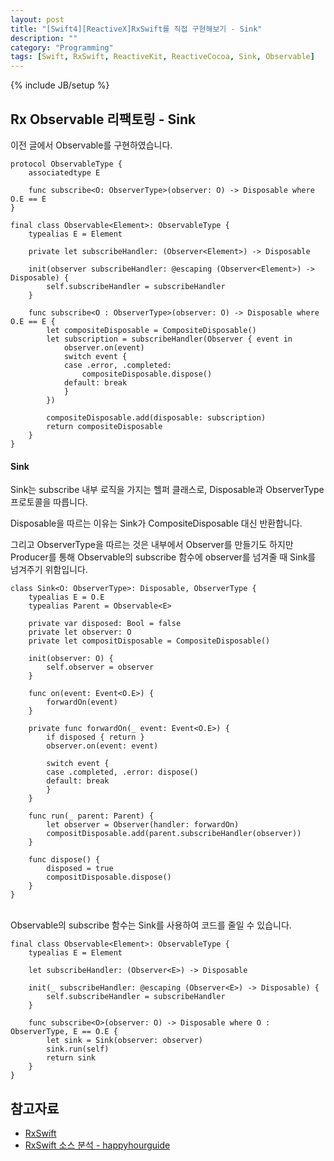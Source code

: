 ```yaml
---
layout: post
title: "[Swift4][ReactiveX]RxSwift를 직접 구현해보기 - Sink"
description: ""
category: "Programming"
tags: [Swift, RxSwift, ReactiveKit, ReactiveCocoa, Sink, Observable]
---
```

{% include JB/setup %}

## Rx Observable 리팩토링 - Sink

이전 글에서 Observable를 구현하였습니다.

```
protocol ObservableType {
    associatedtype E

    func subscribe<O: ObserverType>(observer: O) -> Disposable where O.E == E
}

final class Observable<Element>: ObservableType {
    typealias E = Element

    private let subscribeHandler: (Observer<Element>) -> Disposable

    init(observer subscribeHandler: @escaping (Observer<Element>) -> Disposable) {
        self.subscribeHandler = subscribeHandler
    }

    func subscribe<O : ObserverType>(observer: O) -> Disposable where O.E == E {
        let compositeDisposable = CompositeDisposable()
        let subscription = subscribeHandler(Observer { event in
            observer.on(event)
            switch event {
            case .error, .completed:
                compositeDisposable.dispose()
            default: break
            }
        })

        compositeDisposable.add(disposable: subscription)
        return compositeDisposable
    }
}
```

#### Sink



Sink는 subscribe 내부 로직을 가지는 헬퍼 클래스로, Disposable과 ObserverType 프로토콜을 따릅니다. 

Disposable을 따르는 이유는 Sink가 CompositeDisposable 대신 반환합니다. 

그리고 ObserverType을 따르는 것은 내부에서 Observer를 만들기도 하지만 Producer를 통해 Observable의 subscribe 함수에 observer를 넘겨줄 때 Sink를 넘겨주기 위함입니다.

```
class Sink<O: ObserverType>: Disposable, ObserverType {
    typealias E = O.E
    typealias Parent = Observable<E>

    private var disposed: Bool = false
    private let observer: O
    private let compositDisposable = CompositeDisposable()

    init(observer: O) {
        self.observer = observer
    }

    func on(event: Event<O.E>) {
        forwardOn(event)
    }

    private func forwardOn(_ event: Event<O.E>) {
        if disposed { return }
        observer.on(event: event)

        switch event {
        case .completed, .error: dispose()
        default: break
        }
    }

    func run(_ parent: Parent) {
        let observer = Observer(handler: forwardOn)
        compositDisposable.add(parent.subscribeHandler(observer))
    }

    func dispose() {
        disposed = true
        compositDisposable.dispose()
    }
}
```

<br/>Observable의 subscribe 함수는 Sink를 사용하여 코드를 줄일 수 있습니다.

```
final class Observable<Element>: ObservableType {
    typealias E = Element
    
    let subscribeHandler: (Observer<E>) -> Disposable
    
    init(_ subscribeHandler: @escaping (Observer<E>) -> Disposable) {
        self.subscribeHandler = subscribeHandler
    }
    
    func subscribe<O>(observer: O) -> Disposable where O : ObserverType, E == O.E {
        let sink = Sink(observer: observer)
        sink.run(self)
        return sink
    }
}
```

## 참고자료

* [RxSwift](https://github.com/ReactiveX/RxSwift/)
* [RxSwift 소스 분석 - happyhourguide](http://happyhourguide.blogspot.kr/2016/12/rxswift-2.html)
